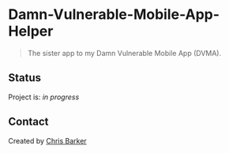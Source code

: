 # Damn-Vulnerable-Mobile-App-Helper
> The sister app to my Damn Vulnerable Mobile App (DVMA).

## Status
Project is: _in progress_

## Contact
Created by [Chris Barker](https://github.com/barkerchris)
